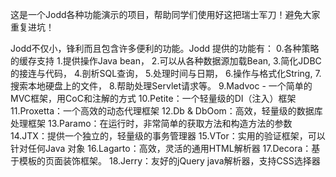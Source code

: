这是一个Jodd各种功能演示的项目，帮助同学们使用好这把瑞士军刀！避免大家重复进坑！

Jodd不仅小，锋利而且包含许多便利的功能。Jodd 提供的功能有：
0.各种策略的缓存支持
1.提供操作Java bean，
2.可以从各种数据源加载Bean,
3.简化JDBC的接连与代码，
4.剖析SQL查询，
5.处理时间与日期，
6.操作与格式化String,
7.搜索本地硬盘上的文件，
8.帮助处理Servlet请求等。
9.Madvoc - 一个简单的MVC框架，用CoC和注解的方式
10.Petite：一个轻量级的DI（注入）框架
11.Proxetta：一个高效的动态代理框架
12.Db & DbOom：高效，轻量级的数据库处理框架
13.Paramo：在运行时，非常简单的获取方法和构造方法的参数
14.JTX：提供一个独立的，轻量级的事务管理器
15.VTor：实用的验证框架，可以针对任何Java 对象
16.Lagarto：高效，灵活的通用HTML解析器
17.Decora：基于模板的页面装饰框架。
18.Jerry：友好的jQuery java解析器，支持CSS选择器
